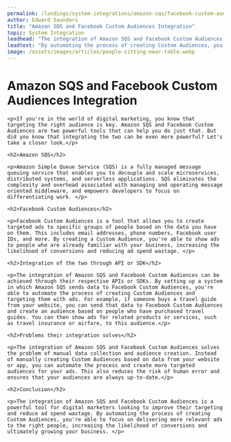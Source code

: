 ```yaml
---
permalink: /landings/system-integrations/amazon-sqs/facebook-custom-audiences
author: Edward Saunders
title: "Amazon SQS and Facebook Custom Audiences Integration"
topic: System Integration
leadhead: "The integration of Amazon SQS and Facebook Custom Audiences is a powerful tool for digital marketers looking to improve their targeting and reduce ad spend wastage"
leadtext: "By automating the process of creating Custom Audiences, you're able to focus on delivering more relevant ads to the right people, increasing the likelihood of conversions and ultimately growing your business."
image: /assets/images/articles/people-sitting-near-table.webp
---
```

<div class="arttext">	<h1>Amazon SQS and Facebook Custom Audiences Integration</h1>

	<p>If you're in the world of digital marketing, you know that targeting the right audience is key. Amazon SQS and Facebook Custom Audiences are two powerful tools that can help you do just that. But did you know that integrating the two can be even more powerful? Let's take a closer look.</p>

	<h2>Amazon SQS</h2>

	<p>Amazon Simple Queue Service (SQS) is a fully managed message queuing service that enables you to decouple and scale microservices, distributed systems, and serverless applications. SQS eliminates the complexity and overhead associated with managing and operating message oriented middleware, and empowers developers to focus on differentiating work. </p>

	<h2>Facebook Custom Audiences</h2>

	<p>Facebook Custom Audiences is a tool that allows you to create targeted ads to specific groups of people based on the data you have on them. This includes email addresses, phone numbers, Facebook user IDs, and more. By creating a Custom Audience, you're able to show ads to people who are already familiar with your business, increasing the likelihood of conversions and reducing ad spend wastage. </p>

	<h2>Integration of the two through API or SDK</h2>

	<p>The integration of Amazon SQS and Facebook Custom Audiences can be achieved through their respective APIs or SDKs. By setting up a system in which Amazon SQS sends data to Facebook Custom Audiences, you're able to automate the process of creating Custom Audiences and targeting them with ads. For example, if someone buys a travel guide from your website, you can send that data to Facebook Custom Audiences and create an audience based on people who have purchased travel guides. You can then show ads for related products or services, such as travel insurance or airfare, to this audience.</p>

	<h2>Problems their integration solves</h2>

	<p>The integration of Amazon SQS and Facebook Custom Audiences solves the problem of manual data collection and audience creation. Instead of manually creating Custom Audiences based on data from your website or app, you can automate the process and create more targeted audiences for your ads. This also reduces the risk of human error and ensures that your audiences are always up-to-date.</p>

	<h2>Conclusion</h2>

	<p>The integration of Amazon SQS and Facebook Custom Audiences is a powerful tool for digital marketers looking to improve their targeting and reduce ad spend wastage. By automating the process of creating Custom Audiences, you're able to focus on delivering more relevant ads to the right people, increasing the likelihood of conversions and ultimately growing your business. </p>
</div>